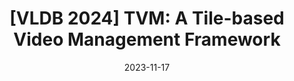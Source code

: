 ---
title: "[VLDB 2024] TVM: A Tile-based Video Management Framework"
draft: false
date: 2023-11-17
description: "With the exponential growth of video data, there is a pressing need for efficient video analysis technology. This study introduces a novel tile-based video management framework, called TVM, which leverages the semantic information embedded in videos, without being dependent on specific query workloads. By constructing a tile-based semantic index for newly ingested videos, TVM effectively reduces the size of decoded and processed video data."
tags:
  - Publications
---
